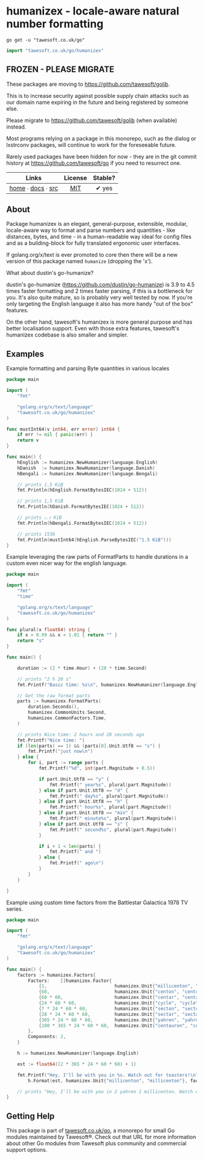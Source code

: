 # humanizex - locale-aware natural number formatting

```shell script
go get -u "tawesoft.co.uk/go"
```

```go
import "tawesoft.co.uk/go/humanizex"
```




## FROZEN - PLEASE MIGRATE

These packages are moving to https://github.com/tawesoft/golib.

This is to increase security against possible supply chain attacks such as our domain name expiring in the future and being registered by someone else.

Please migrate to https://github.com/tawesoft/golib (when available) instead.

Most programs relying on a package in this monorepo, such as the dialog or lxstrconv packages, will continue to work for the foreseeable future.

Rarely used packages have been hidden for now - they are in the git commit history at https://github.com/tawesoft/go if you need to resurrect one.



|  Links  | License | Stable? |
|:-------:|:-------:|:-------:|
| [home][home_humanizex] ∙ [docs][docs_humanizex] ∙ [src][src_humanizex] | [MIT][copy_humanizex] | ✔ yes |

[home_humanizex]: https://tawesoft.co.uk/go/humanizex
[src_humanizex]:  https://github.com/tawesoft/go/tree/master/humanizex
[docs_humanizex]: https://www.tawesoft.co.uk/go/doc/humanizex
[copy_humanizex]: https://github.com/tawesoft/go/tree/master/humanizex/LICENSE.txt

## About

Package humanizex is an elegant, general-purpose, extensible, modular,
locale-aware way to format and parse numbers and quantities - like distances,
bytes, and time - in a human-readable way ideal for config files and as a
building-block for fully translated ergonomic user interfaces.

If golang.org/x/text is ever promoted to core then there will be a new version
of this package named `humanize` (dropping the 'x').

What about dustin's go-humanize?

dustin's go-humanize (https://github.com/dustin/go-humanize) is 3.9 to 4.5
times faster formatting and 2 times faster parsing, if this is a bottleneck for
you. It's also quite mature, so is probably very well tested by now. If you're
only targeting the English language it also has more handy "out of the box"
features.

On the other hand, tawesoft's humanizex is more general purpose and has better
localisation support. Even with those extra features, tawesoft's humanizex
codebase is also smaller and simpler.


## Examples


Example formatting and parsing Byte quantities in various locales
```go
package main

import (
    "fmt"

    "golang.org/x/text/language"
    "tawesoft.co.uk/go/humanizex"
)

func mustInt64(v int64, err error) int64 {
    if err != nil { panic(err) }
    return v
}

func main() {
    hEnglish := humanizex.NewHumanizer(language.English)
    hDanish  := humanizex.NewHumanizer(language.Danish)
    hBengali := humanizex.NewHumanizer(language.Bengali)

    // prints 1.5 KiB
    fmt.Println(hEnglish.FormatBytesIEC(1024 + 512))

    // prints 1,5 KiB
    fmt.Println(hDanish.FormatBytesIEC(1024 + 512))

    // prints ১.৫ KiB
    fmt.Println(hBengali.FormatBytesIEC(1024 + 512))

    // prints 1536
    fmt.Println(mustInt64(hEnglish.ParseBytesIEC("1.5 KiB")))
}
```
Example leveraging the raw parts of FormatParts to handle durations in a
custom even nicer way for the english language.
```go
package main

import (
    "fmt"
    "time"

    "golang.org/x/text/language"
    "tawesoft.co.uk/go/humanizex"
)

func plural(x float64) string {
    if x > 0.99 && x < 1.01 { return "" }
    return "s"
}

func main() {

    duration := (2 * time.Hour) + (20 * time.Second)

    // prints "2 h 20 s"
    fmt.Printf("Basic time: %s\n", humanizex.NewHumanizer(language.English).FormatDuration(duration))

    // Get the raw format parts
    parts := humanizex.FormatParts(
        duration.Seconds(),
        humanizex.CommonUnits.Second,
        humanizex.CommonFactors.Time,
    )

    // prints Nice time: 2 hours and 20 seconds ago
    fmt.Printf("Nice time: ")
    if (len(parts) == 1) && (parts[0].Unit.Utf8 == "s") {
        fmt.Printf("just now\n")
    } else {
        for i, part := range parts {
            fmt.Printf("%d", int(part.Magnitude + 0.5))

            if part.Unit.Utf8 == "y" {
                fmt.Printf(" year%s", plural(part.Magnitude))
            } else if part.Unit.Utf8 == "d" {
                fmt.Printf(" day%s", plural(part.Magnitude))
            } else if part.Unit.Utf8 == "h" {
                fmt.Printf(" hour%s", plural(part.Magnitude))
            } else if part.Unit.Utf8 == "min" {
                fmt.Printf(" minute%s", plural(part.Magnitude))
            } else if part.Unit.Utf8 == "s" {
                fmt.Printf(" second%s", plural(part.Magnitude))
            }

            if i + 1 < len(parts) {
                fmt.Printf(" and ")
            } else {
                fmt.Printf(" ago\n")
            }
        }
    }

}
```
Example using custom time factors from the Battlestar Galactica 1978 TV
series.
```go
package main

import (
    "fmt"

    "golang.org/x/text/language"
    "tawesoft.co.uk/go/humanizex"
)

func main() {
    factors := humanizex.Factors{
        Factors:    []humanizex.Factor{
            {1,                         humanizex.Unit{"millicenton", "millicenton"}, humanizex.FactorModeReplace},
            {60,                        humanizex.Unit{"centon", "centon"}, humanizex.FactorModeReplace},
            {60 * 60,                   humanizex.Unit{"centar", "centar"}, humanizex.FactorModeReplace},
            {24 * 60 * 60,              humanizex.Unit{"cycle", "cycle"}, humanizex.FactorModeReplace},
            {7 * 24 * 60 * 60,          humanizex.Unit{"secton", "secton"}, humanizex.FactorModeReplace},
            {28 * 24 * 60 * 60,         humanizex.Unit{"sectar", "sectar"}, humanizex.FactorModeReplace},
            {365 * 24 * 60 * 60,        humanizex.Unit{"yahren", "yahren"}, humanizex.FactorModeReplace},
            {100 * 365 * 24 * 60 * 60,  humanizex.Unit{"centauron", "centauron"}, humanizex.FactorModeReplace},
        },
        Components: 2,
    }

    h := humanizex.NewHumanizer(language.English)

    est := float64((2 * 365 * 24 * 60 * 60) + 1)

    fmt.Printf("Hey, I'll be with you in %s. Watch out for toasters!\n",
        h.Format(est, humanizex.Unit{"millicenton", "millicenton"}, factors).Utf8)

    // prints "Hey, I'll be with you in 2 yahren 1 millicenton. Watch out for toasters!"
}
```

## Getting Help

This package is part of [tawesoft.co.uk/go](https://www.tawesoft.co.uk/go),
a monorepo for small Go modules maintained by Tawesoft®.
Check out that URL for more information about other Go modules from
Tawesoft plus community and commercial support options.